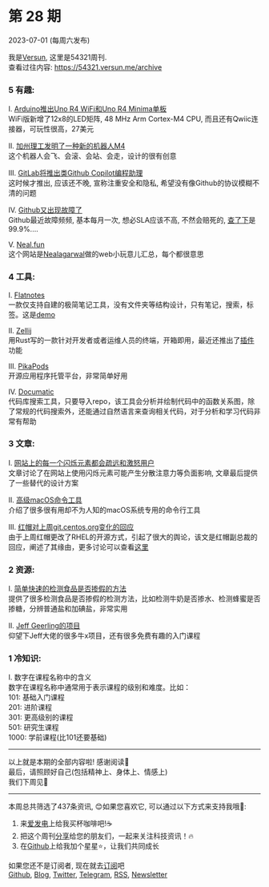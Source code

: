 # 第 28 期
2023-07-01 (每周六发布)

我是[Versun](https://notes.versun.me), 这里是54321周刊. \
查看过往内容: https://54321.versun.me/archive

### 5 有趣:
I. [Arduino推出Uno R4 WiFi和Uno R4 Minima单板](https://store.arduino.cc/pages/uno-r4)\
	WiFi版新增了12x8的LED矩阵, 48 MHz Arm Cortex-M4 CPU, 而且还有Qwiic连接器，可玩性很高，27美元

II. [加州理工发明了一种新的机器人M4](https://www.caltech.edu/about/news/new-bioinspired-robot-flies-rolls-walks-and-more)\
	这个机器人会飞、会滚、会站、会走，设计的很有创意

III. [GitLab将推出类Github Copilot编程助理](https://about.gitlab.com/solutions/code-suggestions/)\
	这时候才推出, 应该还不晚, 宣称注重安全和隐私, 希望没有像Github的协议模糊不清的问题

IV. [Github又出现故障了](https://www.githubstatus.com/incidents/gqx5l06jjxhp)\
	Github最近故障频频, 基本每月一次, 想必SLA应该不高, 不然会赔死的, [查了下](https://github.com/customer-terms/github-online-services-sla)是99.9%....

V. [Neal.fun](https://neal.fun/)\
	这个网站是[Nealagarwal](https://twitter.com/nealagarwal)做的web小玩意儿汇总，每个都很意思

### 4 工具:
I. [Flatnotes](https://github.com/dullage/flatnotes)\
	一款仅支持自建的极简笔记工具，没有文件夹等结构设计，只有笔记，搜索，标签。这是[demo](https://demo.flatnotes.io/)

II. [Zellij](https://github.com/zellij-org/zellij)\
	用Rust写的一款针对开发者或者运维人员的终端，开箱即用，最近还推出了[插件](https://zellij.dev/news/new-plugin-system/)功能

III. [PikaPods](https://www.pikapods.com/)\
	开源应用程序托管平台，非常简单好用

IV. [Documatic](https://www.documatic.com/)\
	代码库搜索工具，只要导入repo，该工具会分析并绘制代码中的函数关系图，除了常规的代码搜索外，还能通过自然语言来查询相关代码，对于分析和学习代码非常有帮助

### 3 文章:
I. [网站上的每一个闪烁元素都会疏远和激怒用户](https://astralcodexten.substack.com/p/every-flashing-element-on-your-site)\
	文章讨论了在网站上使用闪烁元素可能产生分散注意力等负面影响, 文章最后提供了一些替代的设计方案

II. [高级macOS命令工具](https://saurabhs.org/advanced-macos-commands)\
	介绍了很多很有用却不为人知的macOS系统专用的命令行工具

III. [红帽对上周git.centos.org变化的回应](https://www.redhat.com/en/blog/red-hats-commitment-open-source-response-gitcentosorg-changes)\
	由于上周红帽更改了RHEL的开源方式，引起了很大的舆论，该文是红帽副总裁的回应，阐述了其缘由，更多讨论可以查看[这里](https://news.ycombinator.com/item?id=36484385)

### 2 资源:
I. [简单快速的检测食品是否掺假的方法](https://eatrightindia.gov.in/dart/)\
	提供了很多检测食品是否掺假的检测方法，比如检测牛奶是否掺水、检测蜂蜜是否掺糖，分辨普通盐和加碘盐，非常实用
	
II. [Jeff Geerling的项目](https://www.jeffgeerling.com/projects)\
	仰望下Jeff大佬的很多牛x项目，还有很多免费有趣的入门课程

### 1 冷知识:
I. 数字在课程名称中的含义\
	数字在课程名称中通常用于表示课程的级别和难度。比如：\
	101: 基础入门课程\
	201: 进阶课程\
	301: 更高级别的课程\
	501: 研究生课程\
	1000: 学前课程(比101还要基础)

---
以上就是本期的全部内容啦! 感谢阅读🥰\
最后，请照顾好自己(包括精神上、身体上、情感上)\
我们下周见👋

---
本周总共筛选了437条资讯, 😊如果您喜欢它, 可以通过以下方式来支持我哦🎉: 
1. 来[爱发电](https://afdian.net/a/versun)上给我买杯咖啡吧!☕ 
2. 把这个周刊[分享](https://54321.versun.me)给您的朋友们，一起来关注科技资讯！🔥 
3. 在[Github](https://github.com/versun/54321-Weekly)上给我加个星星⭐，让我们共同成长 

如果您还不是订阅者, 现在就去[订阅](https://54321.versun.me)吧\
[Github](https://github.com/versun/54321-Weekly), [Blog](https://notes.versun.me/), [Twitter](https://twitter.com/VersunPan), [Telegram](https://t.me/+0hAhZfrPJGo1YmI9), [RSS](https://54321.versun.me/feed), [Newsletter](https://54321.versun.me/)
